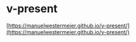 # v-present
[https://manuelwestermeier.github.io/v-present/](https://manuelwestermeier.github.io/v-present/)
